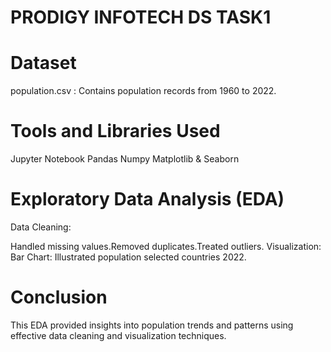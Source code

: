 # PRODIGY INFOTECH DS TASK1
# Dataset
population.csv : Contains population records from 1960 to 2022.
# Tools and Libraries Used
Jupyter Notebook
Pandas
Numpy
Matplotlib & Seaborn
# Exploratory Data Analysis (EDA)
Data Cleaning:

Handled missing values.Removed duplicates.Treated outliers.
Visualization:
Bar Chart: Illustrated population selected countries 2022.

# Conclusion

This EDA provided insights into population trends and patterns using effective data cleaning and visualization techniques.







